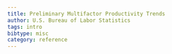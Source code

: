 ```yaml
---
title: Preliminary Multifactor Productivity Trends
author: U.S. Bureau of Labor Statistics
tags: intro
bibtype: misc
category: reference
---
```

